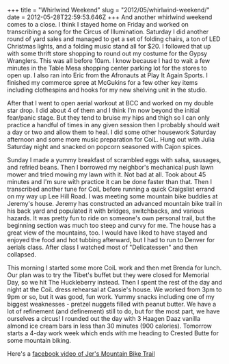 +++
title = "Whirlwind Weekend"
slug = "2012/05/whirlwind-weekend/"
date = 2012-05-28T22:59:53.646Z
+++
And another whirlwind weekend comes to a close. I think I stayed home on Friday and worked on transcribing a song for the Circus of Illumination. Saturday I did another round of yard sales and managed to get a set of folding chairs, a ton of LED Christmas lights, and a folding music stand all for $20. I followed that up with some thrift store shopping to round out my costume for the Gypsy Wranglers. This was all before 10am. I know because I had to wait a few minutes in the Table Mesa shopping center parking lot for the stores to open up. I also ran into Eric from the Afronauts at Play It Again Sports. I finished my commerce spree at McGukins for a few other key items including clothespins and hooks for my new shelving unit in the studio.

After that I went to open aerial workout at BCC and worked on my double star drop. I did about 4 of them and I think I'm now beyond the initial fear/panic stage. But they tend to bruise my hips and thigh so I can only practice a handful of times in any given session then I probably should wait a day or two and allow them to heal. I did some other housework Saturday afternoon and some more music preparation for CoiL. Hung out with Julia Saturday night and snacked on popcorn seasoned with Cajon spices.

Sunday I made a yummy breakfast of scrambled eggs with salsa, sausages, and refried beans. Then I borrowed my neighbor's mechanical push lawn mower and tried mowing my lawn with it. Not bad at all. Took about 45 minutes and I'm sure with practice it can be done faster than that. Then I transcribed another tune for CoiL before running a quick Craigslist errand on my way up Lee Hill Road. I was meeting some mountain bike buddies at Jeremy's house. Jeremy has constructed an advanced mountain bike trail in his back yard and populated it with bridges, switchbacks, and various hazards. It was pretty fun to ride on someone's own personal trail, but the beginning section was much too steep and curvy for me. The house has a great view of the mountains, too. I would have liked to have stayed and enjoyed the food and hot tubbing afterward, but I had to run to Denver for aerials class. After class I watched most of "Delicatessen" and then collapsed.

This morning I started some more CoiL work and then met Brenda for lunch. Our plan was to try the Tibet's buffet but they were closed for Memorial Day, so we hit The Huckleberry instead. Then I spent the rest of the day and night at the CoiL dress rehearsal at Cassie's house. We worked from 3pm to 9pm or so, but it was good, fun work. Yummy snacks including one of my biggest weaknesses - pretzel nuggets filled with peanut butter. We have a lot of refinement (and definement) still to do, but for the most part, we have ourselves a circus! I rounded out the day with 3 Haagen Daaz vanilla almond ice cream bars in less than 30 minutes (900 calories). Tomorrow starts a 4-day work week which ends with me heading to Crested Butte for some mountain biking.

Here's a [facebook video of Jer's Mountain Bike Trail](https://www.facebook.com/photo.php?v=10150820279912213&set=vb.604692212&type=2&theater)
